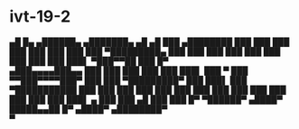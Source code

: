 # ivt-19-2

   ▄█    █▄     ▄██████▄     ▄███████▄  ▄█        ▄█      ███        ▄████████ 
  ███    ███   ███    ███   ███    ███ ███       ███  ▀█████████▄   ███    ███ 
  ███    ███   ███    ███   ███    ███ ███       ███▌    ▀███▀▀██   ███    █▀  
 ▄███▄▄▄▄███▄▄ ███    ███   ███    ███ ███       ███▌     ███   ▀   ███        
▀▀███▀▀▀▀███▀  ███    ███ ▀█████████▀  ███       ███▌     ███     ▀███████████ 
  ███    ███   ███    ███   ███        ███       ███      ███              ███ 
  ███    ███   ███    ███   ███        ███▌    ▄ ███      ███        ▄█    ███ 
  ███    █▀     ▀██████▀   ▄████▀      █████▄▄██ █▀      ▄████▀    ▄████████▀  
                                       ▀                                          